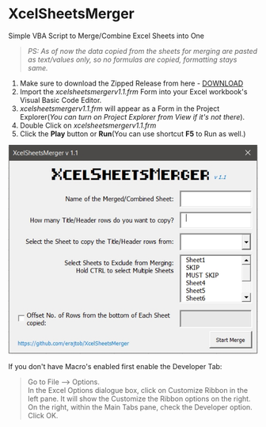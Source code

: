 # XcelSheetsMerger
 Simple VBA Script to Merge/Combine Excel Sheets into One
 >*PS: As of now the data copied from the sheets for merging are pasted as text/values only, so no formulas are copied, formatting stays same.*

1. Make sure to download the Zipped Release from here - [DOWNLOAD](https://github.com/erajtob/XcelSheetsMerger/releases/tag/v1.1)
2. Import the *xcelsheetsmergerv1.1.frm* Form into your Excel workbook's Visual Basic Code Editor.
3. *xcelsheetsmergerv1.1.frm* will appear as a Form in the Project Explorer(*You can turn on Project Explorer from View if it's not there*).
4. Double Click on *xcelsheetsmergerv1.1.frm*
5. Click the **Play** button or **Run**(You can use shortcut **F5** to Run as well.)

![GitHub Logo](https://github.com/erajtob/XcelSheetsMerger/blob/main/screen.jpg)  

If you don't have Macro's enabled first enable the Developer Tab:  
> Go to File –> Options.  
> In the Excel Options dialogue box, click on Customize Ribbon in the left pane. It will show the Customize the Ribbon options on the right.  
> On the right, within the Main Tabs pane, check the Developer option.  
> Click OK.  
